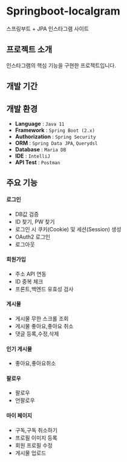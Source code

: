 # Springboot-localgram
스프링부트 + JPA 인스타그램 사이트

## 프로젝트 소개
인스타그램의 핵심 기능을 구현한 프로젝트입니다.

## 개발 기간

## 개발 환경
- **Language** : `Java 11`
- **Framework** : `Spring Boot (2.x)`
- **Authorization** : `Spring Security`
- **ORM** : `Spring Data JPA`, `Querydsl`
- **Database** : `Maria DB`
- **IDE** : `IntelliJ`
- **API Test** : `Postman`


## 주요 기능

#### 로그인
- DB값 검증
- ID 찾기, PW 찾기
- 로그인 시 쿠키(Cookie) 및 세션(Session) 생성
- OAuth2 로그인
- 로그아웃
  

#### 회원가입
- 주소 API 연동
- ID 중복 체크
- 프론트,백엔드 유효성 검사
  

#### 게시물
- 게시물 무한 스크롤 조회
- 게시물 좋아요,좋아요 취소
- 댓글 등록,수정,삭제


#### 인기 게시물
- 좋아요,좋아요취소


#### 팔로우
- 팔로우
- 언팔로우


#### 마이 페이지
- 구독,구독 취소하기
- 프로필 이미지 등록
- 회원 프로필 수정
- 게시물 업로드

